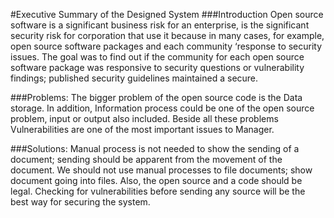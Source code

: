 #Executive Summary of the Designed System
###Introduction
  Open source software is a significant business risk for an enterprise, is the significant security risk for corporation that use it because in many cases, for example, open source software packages and each community ‘response to security issues. The goal was to find out if the community for each open source software package was responsive to security questions or vulnerability findings; published security guidelines maintained a secure.

###Problems:
  The bigger problem of the open source code is the Data storage. In addition, Information process could be one of the open source problem, input or output also included. Beside all these problems Vulnerabilities are one of the most important issues to Manager.


###Solutions:
  Manual process is not needed to show the sending of a document; sending should be apparent from the movement of the document. We should not use manual processes to file documents; show document going into files. Also, the open source and a code should be legal. Checking for vulnerabilities before sending any source will be the best way for securing the system.




